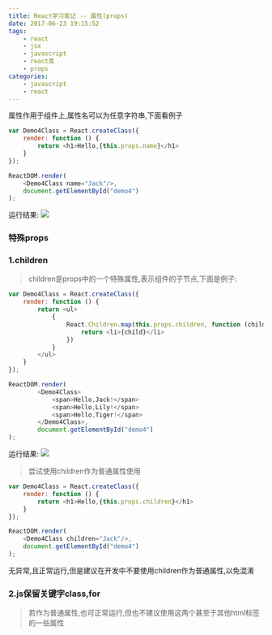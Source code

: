 ```yaml
---
title: React学习笔记 -- 属性(props)
date: 2017-06-23 19:15:52
tags:
    - react
    - jsx
    - javascript
    - react类
    - props
categories:
    - javascript
    - react
---
```


属性作用于组件上,属性名可以为任意字符串,下面看例子

```javascript
var Demo4Class = React.createClass({
    render: function () {
        return <h1>Hello,{this.props.name}</h1>
    }
});

ReactDOM.render(
    <Demo4Class name="Jack"/>,
    document.getElementById("demo4")
);
```
运行结果:
![](http://og1q3elcx.bkt.clouddn.com/react/simple-result.png)

### 特殊props

### 1.children
>children是props中的一个特殊属性,表示组件的子节点,下面是例子:
```javascript
var Demo4Class = React.createClass({
    render: function () {
        return <ul>
            {
                React.Children.map(this.props.children, function (child) {
                    return <li>{child}</li>
                })
            }
        </ul>
    }
});

ReactDOM.render(
        <Demo4Class>
            <span>Hello,Jack!</span>
            <span>Hello,Lily!</span>
            <span>Hello,Tiger!</span>
        </Demo4Class>,
        document.getElementById("demo4")
);
```
运行结果:
![](http://og1q3elcx.bkt.clouddn.com/react/props-children-result.png)
>尝试使用children作为普通属性使用
```javascript
var Demo4Class = React.createClass({
    render: function () {
        return <h1>Hello,{this.props.children}</h1>
    }
});

ReactDOM.render(
    <Demo4Class children="Jack"/>,
    document.getElementById("demo4")
);
```
无异常,且正常运行,但是建议在开发中不要使用children作为普通属性,以免混淆

### 2.js保留关键字class,for
>若作为普通属性,也可正常运行,但也不建议使用这两个甚至于其他html标签的一些属性

